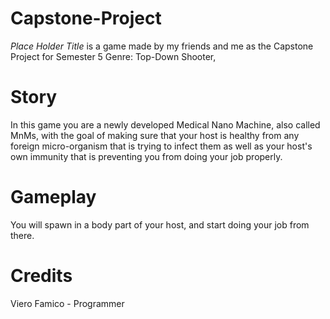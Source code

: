 # Capstone-Project
*Place Holder Title* is a game made by my friends and me as the Capstone Project for Semester 5
Genre: Top-Down Shooter,

# Story
In this game you are a newly developed Medical Nano Machine, also called MnMs, with the goal of making sure that your host is healthy from any foreign micro-organism that is trying to infect them as well as your host's own immunity that is preventing you from doing your job properly.

# Gameplay
You will spawn in a body part of your host, and start doing your job from there.

# Credits
Viero Famico - Programmer
